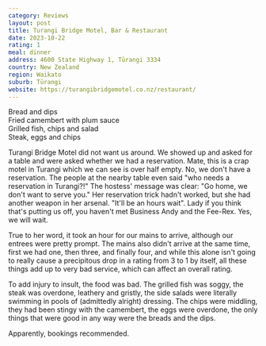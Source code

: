 ```yaml
---
category: Reviews
layout: post
title: Turangi Bridge Motel, Bar & Restaurant
date: 2023-10-22
rating: 1
meal: dinner
address: 4600 State Highway 1, Tūrangi 3334
country: New Zealand
region: Waikato
suburb: Tūrangi
website: https://turangibridgemotel.co.nz/restaurant/
---
```

Bread and dips  
Fried camembert with plum sauce  
Grilled fish, chips and salad  
Steak, eggs and chips  

Turangi Bridge Motel did not want us around. We showed up and asked for a table and were asked whether we had a reservation. Mate, this is a crap motel in Turangi which we can see is over half empty. No, we don't have a reservation. The people at the nearby table even said "who needs a reservation in Turangi?!" The hostess' message was clear: "Go home, we don't want to serve you." Her reservation trick hadn't worked, but she had another weapon in her arsenal. "It'll be an hours wait". Lady if you think that's putting us off, you haven't met Business Andy and the Fee-Rex. Yes, we will wait. 

True to her word, it took an hour for our mains to arrive, although our entrees were pretty prompt. The mains also didn't arrive at the same time, first we had one, then three, and finally four, and while this alone isn't going to really cause a precipitous drop in a rating from 3 to 1 by itself, all these things add up to very bad service, which can affect an overall rating. 

To add injury to insult, the food was bad. The grilled fish was soggy, the steak was overdone, leathery and gristly, the side salads were literally swimming in pools of (admittedly alright) dressing. The chips were middling, they had been stingy with the camembert, the eggs were overdone, the only things that were good in any way were the breads and the dips. 

Apparently, bookings recommended.
